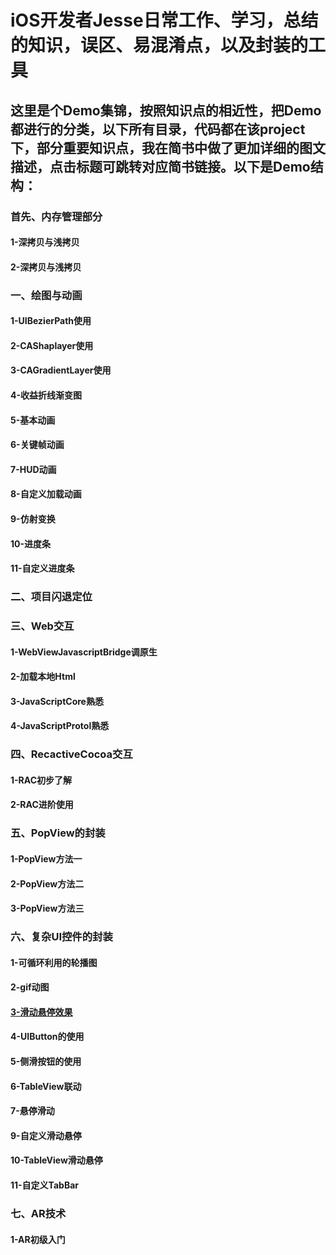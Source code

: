 # iOS开发者Jesse日常工作、学习，总结的知识，误区、易混淆点，以及封装的工具
## 这里是个Demo集锦，按照知识点的相近性，把Demo都进行的分类，以下所有目录，代码都在该project下，部分重要知识点，我在简书中做了更加详细的图文描述，点击标题可跳转对应简书链接。以下是Demo结构：


### 首先、内存管理部分
#### 1-深拷贝与浅拷贝
#### 2-深拷贝与浅拷贝

### 一、绘图与动画
#### 1-UIBezierPath使用
#### 2-CAShaplayer使用
#### 3-CAGradientLayer使用
#### 4-收益折线渐变图
#### 5-基本动画
#### 6-关键帧动画
#### 7-HUD动画
#### 8-自定义加载动画
#### 9-仿射变换
#### 10-进度条
#### 11-自定义进度条

### 二、项目闪退定位


### 三、Web交互
#### 1-WebViewJavascriptBridge调原生
#### 2-加载本地Html
#### 3-JavaScriptCore熟悉
#### 4-JavaScriptProtol熟悉

### 四、RecactiveCocoa交互
#### 1-RAC初步了解
#### 2-RAC进阶使用

### 五、PopView的封装
#### 1-PopView方法一
#### 2-PopView方法二
#### 3-PopView方法三

### 六、复杂UI控件的封装
#### 1-可循环利用的轮播图
#### 2-gif动图
#### [3-滑动悬停效果](https://www.jianshu.com/p/846de7fdc43c)
#### 4-UIButton的使用
#### 5-侧滑按钮的使用
#### 6-TableView联动
#### 7-悬停滑动
#### 9-自定义滑动悬停
#### 10-TableView滑动悬停
#### 11-自定义TabBar

### 七、AR技术
#### 1-AR初级入门


